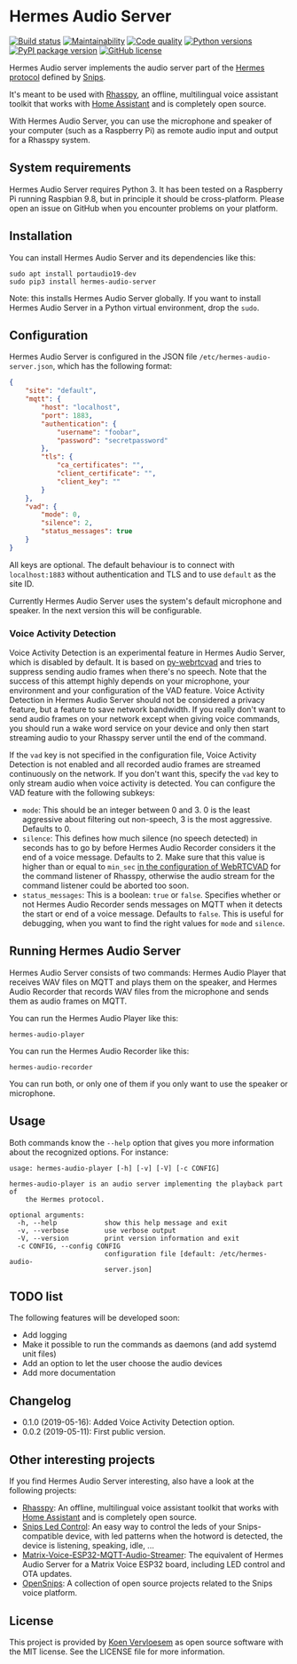 # Hermes Audio Server

[![Build status](https://api.travis-ci.com/koenvervloesem/hermes-audio-server.svg?branch=master)](https://travis-ci.com/koenvervloesem/hermes-audio-server) [![Maintainability](https://api.codeclimate.com/v1/badges/9ae3a46a15a85c8b44f3/maintainability)](https://codeclimate.com/github/koenvervloesem/hermes-audio-server/maintainability) [![Code quality](https://api.codacy.com/project/badge/Grade/02647c1d9d214b8a97ed124ccf48839f)](https://www.codacy.com/app/koenvervloesem/hermes-audio-server) [![Python versions](https://img.shields.io/badge/python-3.5|3.6|3.7-blue.svg)](https://www.python.org) [![PyPI package version](https://img.shields.io/pypi/v/hermes-audio-server.svg)](https://pypi.python.org/pypi/hermes-audio-server) [![GitHub license](https://img.shields.io/github/license/koenvervloesem/hermes-audio-server.svg)](https://github.com/koenvervloesem/hermes-audio-server/blob/master/LICENSE)

Hermes Audio server implements the audio server part of the [Hermes protocol](https://docs.snips.ai/reference/hermes) defined by [Snips](http://snips.ai).

It's meant to be used with [Rhasspy](https://rhasspy.readthedocs.io), an offline, multilingual voice assistant toolkit that works with [Home Assistant](https://www.home-assistant.io) and is completely open source.

With Hermes Audio Server, you can use the microphone and speaker of your computer (such as a Raspberry Pi) as remote audio input and output for a Rhasspy system.

## System requirements

Hermes Audio Server requires Python 3. It has been tested on a Raspberry Pi running Raspbian 9.8, but in principle it should be cross-platform. Please open an issue on GitHub when you encounter problems on your platform.

## Installation

You can install Hermes Audio Server and its dependencies like this:

```shell
sudo apt install portaudio19-dev
sudo pip3 install hermes-audio-server
```

Note: this installs Hermes Audio Server globally. If you want to install Hermes Audio Server in a Python virtual environment, drop the `sudo`.

## Configuration

Hermes Audio Server is configured in the JSON file `/etc/hermes-audio-server.json`, which has the following format:

```json
{
    "site": "default",
    "mqtt": {
        "host": "localhost",
        "port": 1883,
        "authentication": {
            "username": "foobar",
            "password": "secretpassword"
        },
        "tls": {
            "ca_certificates": "",
            "client_certificate": "",
            "client_key": ""
        }
    },
    "vad": {
        "mode": 0,
        "silence": 2,
        "status_messages": true
    }
}
```

All keys are optional. The default behaviour is to connect with `localhost:1883` without authentication and TLS and to use `default` as the site ID.

Currently Hermes Audio Server uses the system's default microphone and speaker. In the next version this will be configurable.

### Voice Activity Detection
Voice Activity Detection is an experimental feature in Hermes Audio Server, which is disabled by default. It is based on [py-webrtcvad](https://github.com/wiseman/py-webrtcvad) and tries to suppress sending audio frames when there's no speech. Note that the success of this attempt highly depends on your microphone, your environment and your configuration of the VAD feature. Voice Activity Detection in Hermes Audio Server should not be considered a privacy feature, but a feature to save network bandwidth. If you really don't want to send audio frames on your network except when giving voice commands, you should run a wake word service on your device and only then start streaming audio to your Rhasspy server until the end of the command.

If the `vad` key is not specified in the configuration file, Voice Activity Detection is not enabled and all recorded audio frames are streamed continuously on the network. If you don't want this, specify the `vad` key to only stream audio when voice activity is detected. You can configure the VAD feature with the following subkeys:

*   `mode`: This should be an integer between 0 and 3. 0 is the least aggressive about filtering out non-speech, 3 is the most aggressive. Defaults to 0.
*   `silence`: This defines how much silence (no speech detected) in seconds has to go by before Hermes Audio Recorder considers it the end of a voice message. Defaults to 2. Make sure that this value is higher than or equal to `min_sec` [in the configuration of WebRTCVAD](https://rhasspy.readthedocs.io/en/latest/command-listener/#webrtcvad) for the command listener of Rhasspy, otherwise the audio stream for the command listener could be aborted too soon.
*   `status_messages`: This is a boolean: `true` or `false`. Specifies whether or not Hermes Audio Recorder sends messages on MQTT when it detects the start or end of a voice message. Defaults to `false`. This is useful for debugging, when you want to find the right values for `mode` and `silence`.

## Running Hermes Audio Server

Hermes Audio Server consists of two commands: Hermes Audio Player that receives WAV files on MQTT and plays them on the speaker, and Hermes Audio Recorder that records WAV files from the microphone and sends them as audio frames on MQTT.

You can run the Hermes Audio Player like this:

```shell
hermes-audio-player
```

You can run the Hermes Audio Recorder like this:

```shell
hermes-audio-recorder
```

You can run both, or only one of them if you only want to use the speaker or microphone.

## Usage

Both commands know the `--help` option that gives you more information about the recognized options. For instance:

```shell
usage: hermes-audio-player [-h] [-v] [-V] [-c CONFIG]

hermes-audio-player is an audio server implementing the playback part of
    the Hermes protocol.

optional arguments:
  -h, --help            show this help message and exit
  -v, --verbose         use verbose output
  -V, --version         print version information and exit
  -c CONFIG, --config CONFIG
                        configuration file [default: /etc/hermes-audio-
                        server.json]
```

## TODO list

The following features will be developed soon:

*   Add logging
*   Make it possible to run the commands as daemons (and add systemd unit files)
*   Add an option to let the user choose the audio devices
*   Add more documentation

## Changelog

*   0.1.0 (2019-05-16): Added Voice Activity Detection option.
*   0.0.2 (2019-05-11): First public version.

## Other interesting projects

If you find Hermes Audio Server interesting, also have a look at the following projects:

*   [Rhasspy](https://rhasspy.readthedocs.io): An offline, multilingual voice assistant toolkit that works with [Home Assistant](https://www.home-assistant.io) and is completely open source.
*   [Snips Led Control](https://github.com/Psychokiller1888/snipsLedControl): An easy way to control the leds of your Snips-compatible device, with led patterns when the hotword is detected, the device is listening, speaking, idle, ...
*   [Matrix-Voice-ESP32-MQTT-Audio-Streamer](https://github.com/Romkabouter/Matrix-Voice-ESP32-MQTT-Audio-Streamer): The equivalent of Hermes Audio Server for a Matrix Voice ESP32 board, including LED control and OTA updates.
*   [OpenSnips](https://github.com/syntithenai/opensnips): A collection of open source projects related to the Snips voice platform.

## License

This project is provided by [Koen Vervloesem](mailto:koen@vervloesem.eu) as open source software with the MIT license. See the LICENSE file for more information.

